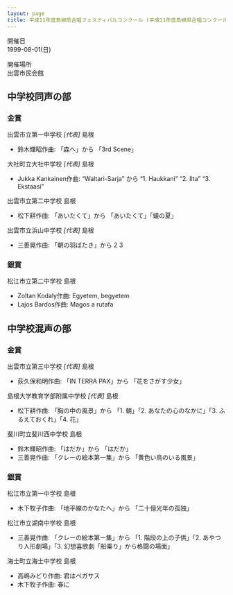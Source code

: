```yaml
---
layout: page
title: 平成11年度島根県合唱フェスティバルコンクール (平成11年度島根県合唱コンクール・中学校の部)
---
```

開催日  
1999-08-01(日)

開催場所  
出雲市民会館

中学校同声の部
--------------

### 金賞

<span class="choir-name">出雲市立第一中学校</span> *\[代表\]*
島根

-   鈴木輝昭作曲: 「森へ」から 「3rd Scene」

<span class="choir-name">大社町立大社中学校</span> *\[代表\]*
島根

-   Jukka Kankainen作曲: “Waltari-Sarja” から “1. Haukkani” “2. Ilta” “3. Ekstaasi”

<span class="choir-name">出雲市立第二中学校</span>
島根

-   松下耕作曲: 「あいたくて」から 「あいたくて」「蟻の夏」

<span class="choir-name">出雲市立浜山中学校</span> *\[代表\]*
島根

-   三善晃作曲: 「朝の羽ばたき」から 2 3

### 銀賞

<span class="choir-name">松江市立第二中学校</span>
島根

-   Zoltan Kodaly作曲: Egyetem, begyetem
-   Lajos Bardos作曲: Magos a rutafa

中学校混声の部
--------------

### 金賞

<span class="choir-name">出雲市立第三中学校</span> *\[代表\]*
島根

-   荻久保和明作曲: 「IN TERRA PAX」から 「花をさがす少女」

<span class="choir-name">島根大学教育学部附属中学校</span> *\[代表\]*
島根

-   松下耕作曲: 「胸の中の風景」から 「1. 朝」「2. あなたの心のなかに」「3. ふるえておくれ」「4. 花」

<span class="choir-name">斐川町立斐川西中学校</span>
島根

-   鈴木輝昭作曲: 「はだか」から 「はだか」
-   三善晃作曲: 「クレーの絵本第一集」から 「黄色い鳥のいる風景」

### 銀賞

<span class="choir-name">松江市立第一中学校</span>
島根

-   木下牧子作曲: 「地平線のかなたへ」から 「二十億光年の孤独」

<span class="choir-name">松江市立湖南中学校</span>
島根

-   三善晃作曲: 「クレーの絵本第一集」から 「1. 階段の上の子供」「2. あやつり人形劇場」「3. 幻想喜歌劇「船乗り」から格闘の場面」

<span class="choir-name">海士町立海士中学校</span>
島根

-   高嶋みどり作曲: 君はペガサス
-   木下牧子作曲: 春に
